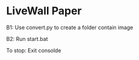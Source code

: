 # LiveWall Paper
B1: Use convert.py to create a folder contain image

B2: Run start.bat

To stop: Exit consolde
